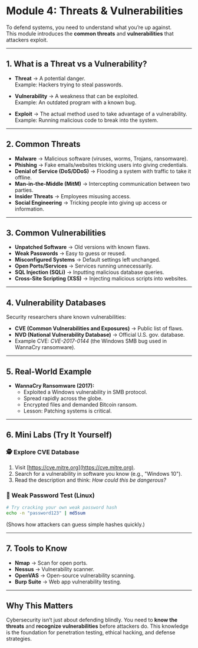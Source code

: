 # Module 4: Threats & Vulnerabilities

To defend systems, you need to understand what you’re up against.  
This module introduces the **common threats** and **vulnerabilities** that attackers exploit.

---

## 1. What is a Threat vs a Vulnerability?

- **Threat** → A potential danger.  
  Example: Hackers trying to steal passwords.  

- **Vulnerability** → A weakness that can be exploited.  
  Example: An outdated program with a known bug.  

- **Exploit** → The actual method used to take advantage of a vulnerability.  
  Example: Running malicious code to break into the system.

---

## 2. Common Threats

- **Malware** → Malicious software (viruses, worms, Trojans, ransomware).  
- **Phishing** → Fake emails/websites tricking users into giving credentials.  
- **Denial of Service (DoS/DDoS)** → Flooding a system with traffic to take it offline.  
- **Man-in-the-Middle (MitM)** → Intercepting communication between two parties.  
- **Insider Threats** → Employees misusing access.  
- **Social Engineering** → Tricking people into giving up access or information.  

---

## 3. Common Vulnerabilities

- **Unpatched Software** → Old versions with known flaws.  
- **Weak Passwords** → Easy to guess or reused.  
- **Misconfigured Systems** → Default settings left unchanged.  
- **Open Ports/Services** → Services running unnecessarily.  
- **SQL Injection (SQLi)** → Inputting malicious database queries.  
- **Cross-Site Scripting (XSS)** → Injecting malicious scripts into websites.  

---

## 4. Vulnerability Databases

Security researchers share known vulnerabilities:
- **CVE (Common Vulnerabilities and Exposures)** → Public list of flaws.  
- **NVD (National Vulnerability Database)** → Official U.S. gov. database.  
- Example CVE: *CVE-2017-0144* (the Windows SMB bug used in WannaCry ransomware).  

---

## 5. Real-World Example

- **WannaCry Ransomware (2017):**  
  - Exploited a Windows vulnerability in SMB protocol.  
  - Spread rapidly across the globe.  
  - Encrypted files and demanded Bitcoin ransom.  
  - Lesson: Patching systems is critical.

---

## 6. Mini Labs (Try It Yourself)

### 🕵️ Explore CVE Database
1. Visit [https://cve.mitre.org](https://cve.mitre.org).  
2. Search for a vulnerability in software you know (e.g., "Windows 10").  
3. Read the description and think: *How could this be dangerous?*

### 🔑 Weak Password Test (Linux)
```bash
# Try cracking your own weak password hash
echo -n "password123" | md5sum
````

(Shows how attackers can guess simple hashes quickly.)

---

## 7. Tools to Know

* **Nmap** → Scan for open ports.
* **Nessus** → Vulnerability scanner.
* **OpenVAS** → Open-source vulnerability scanning.
* **Burp Suite** → Web app vulnerability testing.

---

## Why This Matters

Cybersecurity isn’t just about defending blindly.
You need to **know the threats** and **recognize vulnerabilities** before attackers do.
This knowledge is the foundation for penetration testing, ethical hacking, and defense strategies.

